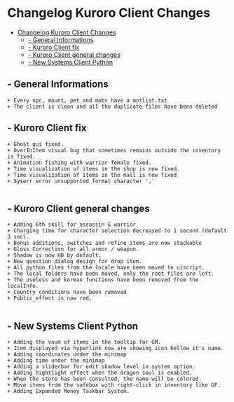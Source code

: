 
# Changelog Kuroro Client Changes
- [Changelog Kuroro Client Changes](#changelog-kuroro-client-changes)
  * [- General Informations](#--general-informations)
  * [- Kuroro Client fix](#--kuroro-client-fix)
  * [- Kuroro Client general changes](#--kuroro-client-general-changes)
  * [- New Systems Client Python](#--new-systems-client-python)


## - General Informations
```
+ Every npc, mount, pet and mobs have a motlist.txt
+ The client is clean and all the duplicate files have been deleted
```

## - Kuroro Client fix
```
+ Ghost gui fixed.
+ OverInItem visual bug that sometimes remains outside the inventory is fixed.
+ Animation fishing with warrior female fixed.
+ Time visualization of items in the shop is now fixed.
+ Time visualization of items in the mall is now fixed
+ Syserr error unsupported format character ','


```

## - Kuroro Client general changes
```
+ Adding 6th skill for assassin & warrior
+ Charging time for character selection decreased to 1 second (default 3 sec).
+ Bonus additions, switches and refine items are now stackable
+ Gloss Correction for all armor / weapon. 
+ Shadow is now HD by default.
+ New question dialog design for drop item. 
+ All python files from the locale have been moved to uiscript.
+ The local folders have been moved, only the root files are left.
+ The useless and korean functions have been removed from the localInfo.
+ Country conditions have been removed
+ Public_effect is now red.


```

## - New Systems Client Python
```
+ Adding the vnum of items in the tooltip for GM.
+ Item displayed via hyperlink now are showing icon bellow it's name.
+ Adding coordinates under the minimap
+ Adding time under the minimap
+ Adding a sliderbar for edit shadow level in system option.
+ Adding hightlight effect when the dragon soul is enabled.
+ When the store has been consulted, the name will be colored.
+ Move items from the safebox with right-click in inventory like GF.
+ Adding Expanded Money Taskbar System.
```



